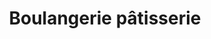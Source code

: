 ---
title: "Boulangerie pâtisserie"
url: /serrieres-de-briord/boulangerie-patisserie/
shop: boulangerie
---